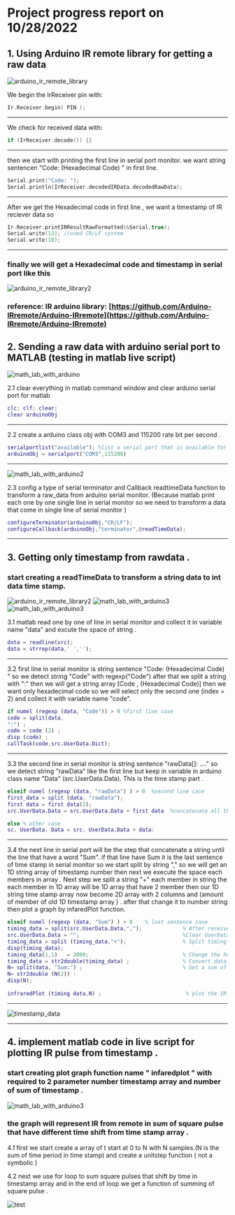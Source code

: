 # Project progress report on 10/28/2022

## 1. Using Arduino IR remote library for getting a raw data 

![arduino_ir_remote_library](../images/week1/only_code_arduino.png)

We begin the IrReceiver pin with:
```c
Ir.Receiver.begin( PIN );
```

---

We check for received data with: 
```c
if (IrReceiver.decode()) {}
```

---

then we start with printing the first line in serial port monitor. we want string sentencen "Code: (Hexadecimal Code) " in first line.
```c
Serial.print("Code: ");
Serial.println(IrReceiver.decodedIRData.decodedRawData);
```

---

After we get the Hexadecimal code in first line , we want a timestamp of IR reciever data so
```c
Ir.Receiver.printIRResultRawFormatted(&Serial,true);
Serial.write(13); //used CR/LF system
Serial.write(10);
```

---

### finally we will get a Hexadecimal code and timestamp in serial port like this 

![arduino_ir_remote_library2](../images/week1/TIMESTAMP.png)

### reference: IR arduino library: [https://github.com/Arduino-IRremote/Arduino-IRremote](https://github.com/Arduino-IRremote/Arduino-IRremote)


## 2. Sending a raw data with arduino serial port to MATLAB  (testing in matlab live script)

![math_lab_with_arduino](../images/week1/setup_matlab_arduino.png)

2.1 clear everything in matlab command window and clear arduino serial port for matlab
```Matlab
clc; clf; clear;
clear arduinoObj 
```

---

2.2 create a arduino class obj with COM3 and 115200 rate bit per second .
```Matlab
serialportlist("available"); %list a serial port that is available for us is COM3 .
arduinoObj = serialport("COM3",115200) 
```

---

![math_lab_with_arduino2](../images/week1/arduino_with_matlab_2.png)

2.3 config a type of serial terminator and Callback readtimeData function to transform a raw_data from arduino serial monitor. 
    (Because matlab print each one by one single line in serial monitor so we need to transform a data that come in single line of serial monitor )
```Matlab
configureTerminator(arduino0bj,"CR/LF");
configureCallback(arduinoObj,"terminator",@readTimeData);
```

---

## 3. Getting only timestamp from rawdata . 

### start creating a readTimeData to transform a string data to int data time stamp.

![arduino_ir_remote_library2](../images/week1/TIMESTAMP.png)
![math_lab_with_arduino3](../images/week1/readtime1.png)
![math_lab_with_arduino3](../images/week1/readtime2.png)

3.1 matlab read one by one of line in serial monitor and collect it in variable name "data" and excute the space of string .
```Matlab
data = readline(src);
data = strrep(data,' ','');
```

---

3.2 first line in serial monitor is string sentence "Code: (Hexadecimal Code) " so we detect string "Code" with regexp("Code") after that we split a string with ":" then we will get a string array [Code , (Hexadecimal Code)] then we want only hexadecimal code so we will select only the second one (index = 2) and collect it with variable name "code".
```Matlab
if numel (regexp (data, "Code")) > 0 %first line case
code = split(data,
":") ;
code = code (2) ;
disp (code) ;
callTask(code,src.UserData.Dict);
```

---

3.3 the second line in serial monitor is string sentence "rawData[]: ...." so we detect string "rawData" like the first line but keep in variable in arduino class name "Data" (src.UserData.Data). This is the time stamp part .
```Matlab
elseif numel (regexp (data, "rawData") ) > 0  %second line case
first_data = split (data, "rawData");
first data = first data(2);
src.UserData.Data = src.UserData.Data + first data  %concatenate all the data.
```
```Matlab
else % other case
sc. UserData. Data = src. UserData.Data + data:
```

---

3.4 the next line in serial port will be the step that concatenate a string until the line that have a word "Sum". if that line have Sum it is the last sentence of time stamp in serial monitor so we start split by string "," so we will get an 1D string array of timestamp number then next we execute the space each members in array . Next step we split a string "+" each member in string the each member in 1D array will be 1D array that have 2 member then our 1D string time stamp array now become 2D array with 2 columns and (amount of member of old 1D timestamp array ) . after that change it to number string then plot a graph by infaredPlot function. 
```Matlab
elseif numel (regexp (data, "Sum") ) > 0    % last sentence case
timing_data = split(src.UserData.Data,",");             % After received all of the timing data, split them into array.
src.UserData.Data = "";                                 %Clear UserData for receive the next data.
timing_data = split (timing_data,"+");                  % Split timing data agian and its become 2D array.
disp(timing_data);
timing_data(1,1)   = 2000;                              % Change the header of IR signal to be a fixed time.
timing_data = str2double(timing_data) ;                 % Convert data type from string to double (int).
N= split(data, "Sum:") ;                                % Get a sum of timing stamp
N= str2double (N(2)) :
disp(N);
                                                        
infraredPlot (timing data,N) ;                           % plot the IR signal graph
```

---

![timestamp_data](../images/week1/matlab_arduino_ir_signal-1.png)

---

## 4. implement matlab code in live script for plotting IR pulse from timestamp .

### start creating plot graph function name " infaredplot " with required to 2 parameter number timestamp array and number of sum  of timestamp .

![math_lab_with_arduino3](../images/week1/implement_graph_v1.png)

### the graph will represent IR from remote in sum of square pulse that have different time shift from time stamp array .

4.1 first we start create a array of t start at 0 to N with N samples.(N is the sum of time period in time stamp) and create a unitstep function ( not a symbolic )

4.2 next we use for loop to sum square pulses that shift by time in timestamp array and in the end of loop we get a function of summing of square pulse .

![test](/images/week1/matlab_arduino_ir_signal-3.jpg)
